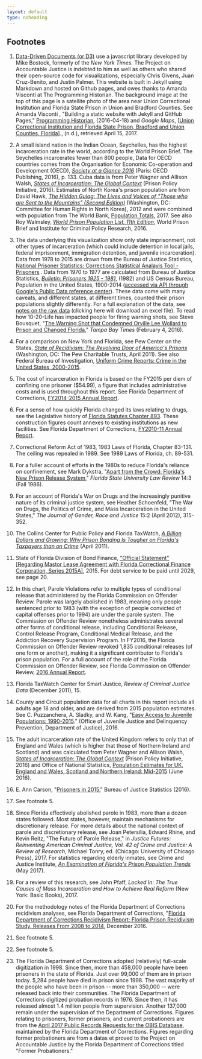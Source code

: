 ```yaml
---
layout: default
type: noheading
---
```


<h2 id="footnotes" class="offset">Footnotes</h2>


1. [Data-Driven Documents (or D3)](https://d3js.org/) use a javascript library developed by Mike Bostock, formerly of the _New York Times._ The Project on Accountable Justice is indebted to him as well as others who shared their open-source code for visualizations, especially Chris Givens, Juan Cruz-Benito, and Justin Palmer. This website is built in Jekyll using Markdown and hosted on Github pages, and owes thanks to Amanda Visconti at The Programming Historian. The background image at the top of this page is a satellite photo of the area near Union Correctional Institution and Florida State Prison in Union and Bradford Counties. See Amanda Visconti , "Building a static website with Jekyll and GitHub Pages," [Programming Historian](http://programminghistorian.org/lessons/building-static-sites-with-jekyll-github-pages), (2016-04-18) and  *Google Maps*, [[Union Correctional Institution and Florida State Prison, Bradford and Union Counties, Florida](https://www.google.com/maps/place/Union+Correctional+Institution/@30.0645298,-82.1883068,2999m/data=!3m1!1e3!4m5!3m4!1s0x0:0x75f1bae1e5fa5c5a!8m2!3d30.0672044!4d-82.191526)]., (n.d.), retrieved April 15, 2017.

2. A small island nation in the Indian Ocean, Seychelles, has the highest incarceration rate in the world, according to the World Prison Brief. The Seychelles incarcerates fewer than 800 people, Data for OECD countries comes from the Organisation for Economic Co-operation and Development (OECD), [_Society at a Glance 2016_](http://www.keepeek.com/Digital-Asset-Management/oecd/social-issues-migration-health/society-at-a-glance-2016_9789264261488-en#page135) (Paris: OECD Publishing, 2016), p. 133. Cuba data is from Peter Wagner and Allison Walsh, [_States of Incarceration: The Global Context_](https://www.prisonpolicy.org/global/2016.html) (Prison Policy Initiative, 2016). Estimates of North Korea's prison population are from David Hawk, [*The Hidden Gulag: The Lives and Voices of "Those who are Sent to the Mountains" (Second Edition)*](https://www.hrnk.org/uploads/pdfs/HRNK_HiddenGulag2_Web_5-18.pdf) (Washington, DC: Committee for Human Rights in North Korea), 2012 and were combined with population from The World Bank, [Population Totals](http://data.worldbank.org/indicator/SP.POP.TOTL), 2017. See also Roy Walmsley, [*World Prison Population List, 11th Edition*](http://www.prisonstudies.org/sites/default/files/resources/downloads/world_prison_population_list_11th_edition_0.pdf), World Prison Brief and Institute for Criminal Policy Research, 2016.


3. The data underlying this visualization show only state imprisonment, not other types of incarceration (which could include detention in local jails, federal imprisonment, immigration detention, and juvenile incarceration). Data from 1978 to 2015 are drawn from the Bureau of Justice Statistics, [National Prisoner Statistics: Corrections Statistical Analayis Tool - Prisoners](http://www.bjs.gov/nps)	. Data from 1970 to 1977 are calculated from Bureau of Justice Statistics, [_Bulletin: Prisoners 1925 - 1981_](https://www.bjs.gov/content/pub/pdf/p2581.pdf), (1982) and US Census Bureau, Population in the United States, 1900-2014 ([accessed via API through Google's Public Data reference center](https://www.google.com/publicdata/explore?ds=kf7tgg1uo9ude_&hl=en&dl=en)). These data come with many caveats, and different states, at different times, counted their prison populations slightly differently. For a full explanation of the data, see [notes on the raw data](docs/ImprisonmentRatesofTotalJurisdictionalPopulation_BJS_NPS.xls) (clicking here will download an excel file). To read how 10-20-Life has impacted people for firing warning shots, see Steve Bousquet, "[The Warning Shot that Condemned Orville Lee Wollard to Prison and Changed Florida](http://www.tampabay.com/news/politics/stateroundup/a-warning-shot-sent-a-man-to-prison-for-20-years-and-shockwaves-to-the/2264128)," _Tampa Bay Times_ (February 4, 2016).

4. For a comparison on New York and Florida, see Pew Center on the States, [_State of Recidivism: The Revolving Door of America's Prisons_](http://www.pewtrusts.org/en/research-and-analysis/reports/0001/01/01/state-of-recidivism) (Washington, DC: The Pew Charitable Trusts, April 2011). See also Federal Bureau of Investigation, [Uniform Crime Reports: Crime in the United States, 2000-2015](https://ucr.fbi.gov/crime-in-the-u.s/).

5. The cost of incarceration in Florida is based on the FY2015 per diem of confining one prisoner ($54.99), a figure that includes administrative costs and is used throughout this report. See Florida Department of Corrections, [FY2014-2015 Annual Report](http://www.dc.state.fl.us/pub/annual/1415/budget.html).

 6. For a sense of how quickly Florida changed its laws relating to drugs, see the Legislative history of [Florida Statutes Chapter 893](http://leg.state.fl.us/statutes/index.cfm?App_mode=Display_Statute&URL=0800-0899/0893/0893.html). These construction figures count
             annexes to existing institutions as new facilities. See Florida Department of Corrections, [FY2010-11 Annual Report](http://www.dc.state.fl.us/pub/annual/1011/facil.html).


 7. Correctional Reform Act of 1983, 1983 Laws of Florida, Chapter 83-131. The ceiling was repealed in 1989. See 1989 Laws of Florida, ch. 89-531.

 8. For a fuller account of efforts in the 1980s to reduce Florida's reliance on confinement, see Mark Dykstra, "[Apart from the Crowd: Florida's New Prison Release System](http://ir.law.fsu.edu/cgi/viewcontent.cgi?article=2254&context=lr)," _Florida State University Law Review_ 14:3 (Fall 1986).

 9. For an account of Florida's War on Drugs and the increasingly punitive nature of its criminal justice system, see Heather Schoenfeld, "The War on Drugs, the Politics of Crime,
    and Mass Incarceration in the United States," _The Journal of Gender, Race and Justice_ 15:2 (April 2012), 315-352.

 10. The Collins Center for Public Policy and Florida TaxWatch, [_A Billion Dollars and Growing: Why Prison Bonding Is Tougher on Florida's Taxpayers than on Crime_](http://www.floridataxwatch.org/resources/pdf/04062011abilliondollarsgrowingwhyprisonbondingtougherfloridastaxpayersthancrime.pdf) (April 2011).

11. State of Florida Division of Bond Finance, ["Official Statement" [Regarding Mastor Lease Agreement with Florida Correctional Finance Corporation, Series 2015A]](https://www.sbafla.com/BondFinance/portals/BondFinance/archive/OfficialStmts/StateFacilities/DMSRefdgCOPS2015A_FOS.pdf), 2015. For debt service to be paid until 2029, see page 20.

12. In this chart, Parole Violations refer to multiple types of conditional release that administered by the Florida Commission on Offender Review. Parole was largely abolished in 1983, meaning only people sentenced prior to 1983 (with the exception of people convicted of capital offenses prior to 1994) are under the parole system. The Commission on Offender Review nonetheless administrates several other forms of conditional release, including Conditional Release, Control Release Program, Conditional Medical Release, and the Addiction Recovery Supervision Program. In FY2016, the Florida Commission on Offender Review revoked 1,835 conditional releases (of one form or another), making it a significant contributor to Florida's prison population. For a full account of the role of the Florida Commission on Offender Review, see Florida Commission on Offender Review, [2016 Annual Report](https://www.fcor.state.fl.us/docs/reports/FCORannualreport201516.pdf).

11. Florida TaxWatch Center for Smart Justice, _Review of Criminal Justice Data_ (December 2011), 15.

13. County and Circuit population data for all charts in this report include all adults age 18 and older, and are derived from 2015 population estimates. See C. Puzzanchera, A. Sladky, and W. Kang, "[Easy Access to Juvenile Populations: 1990-2015](http://www.ojjdp.gov/ojstatbb/ezapop/)." (Office of Juvenile Justice and Delinquency Prevention, Department of Justice), 2016.

14. The adult incarceration rate of the United Kingdom refers to only that of England and Wales (which is higher that those of Northern Ireland and Scotland) and was calculated from Peter Wagner and Allison Walsh, [_States of Incarceration: The Global Context_](https://www.prisonpolicy.org/global/2016.html) (Prison Policy Initiative, 2016) and Office of National Statistics, [Population Estimates for UK, England and Wales, Scotland and Northern Ireland: Mid-2015](https://www.ons.gov.uk/peoplepopulationandcommunity/populationandmigration/populationestimates/bulletins/annualmidyearpopulationestimates/latest) (June 2016).

15. E. Ann Carson, "[Prisoners in 2015](https://www.bjs.gov/index.cfm?ty=pbdetail&iid=5869)," Bureau of Justice Statistics (2016).

16. See footnote 5.

17. Since Florida effectively abolished parole in 1983, more than a dozen states followed. Most states, however, maintain mechanisms for discretionary release. For more details about the national context of parole and discretionary release, see Joan Petersilia, Edward Rhine, and Kevin Reitz, "The Future of Parole Release," in _Justice Futures: Reinventing American Criminal Justice, Vol. 42 of Crime and Justice: A Review of Research_, Michael Tonry, ed. (Chicago: University of Chicago Press), 2017. For statistics regarding elderly inmates, see Crime and Justice Institute, [_An Examination of Florida's Prison Population Trends_](http://www.oppaga.state.fl.us/summary.aspx?reportnum=17-CRJ) (May 2017).

18. For a review of this research, see John Pfaff, _Locked In: The True Causes of Mass Incarceration and How to Achieve Real Reform_ (New York: Basic Books), 2017.

19. For the methodology notes of the Florida Department of Corrections recidivism analyses, see Florida Department of Corrections, "[Florida Department of Corrections Recidivism Report: Florida Prison Recidivism Study, Releases From 2008 to 2014](http://www.dc.state.fl.us/pub/recidivism/2015/index.html), December 2016.

20. See footnote 5.

21. See footnote 5.

22. The Florida Department of Corrections adopted (relatively) full-scale digitization in 1998. Since then, more than 458,000 people have been prisoners in the state of Florida. Just over 99,000 of them are in prison today. 5,284 people have died in prison since 1998. The vast majority of the people who have been in prison -- more than 350,000 -- were released back into their communities. The Florida Department of Corrections digitized probation records in 1976. Since then, it has released almost 1.4 million people from supervision. Another 137,000 remain under the supervision of the Department of Corrections. Figures relating to prisoners, former prisoners, and current probationers are from the [April 2017 Public Records Requests for the OBIS Database](http://www.dc.state.fl.us/pub/obis_request.html), maintained by the Florida Department of Corrections. Figures regarding former probationers are from a datas et proved to the Project on Accountable Justice by the Florida Department of Corrections titled "Former Probationers."




